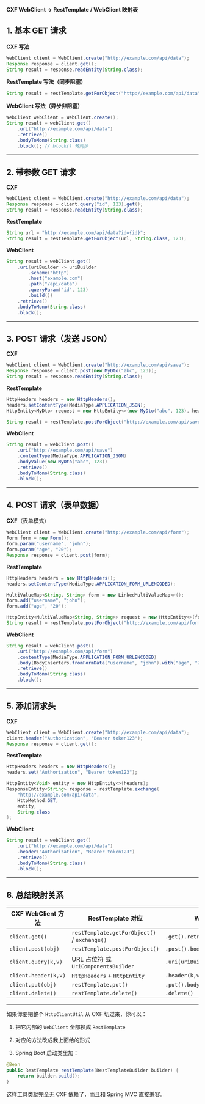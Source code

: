 **CXF WebClient → RestTemplate / WebClient 映射表**


## **1. 基本 GET 请求**

**CXF 写法**

```java
WebClient client = WebClient.create("http://example.com/api/data");
Response response = client.get();
String result = response.readEntity(String.class);
```

**RestTemplate 写法（同步阻塞）**

```java
String result = restTemplate.getForObject("http://example.com/api/data", String.class);
```

**WebClient 写法（异步非阻塞）**

```java
WebClient webClient = WebClient.create();
String result = webClient.get()
    .uri("http://example.com/api/data")
    .retrieve()
    .bodyToMono(String.class)
    .block(); // block() 转同步
```

---

## **2. 带参数 GET 请求**

**CXF**

```java
WebClient client = WebClient.create("http://example.com/api/data");
Response response = client.query("id", 123).get();
String result = response.readEntity(String.class);
```

**RestTemplate**

```java
String url = "http://example.com/api/data?id={id}";
String result = restTemplate.getForObject(url, String.class, 123);
```

**WebClient**

```java
String result = webClient.get()
    .uri(uriBuilder -> uriBuilder
        .scheme("http")
        .host("example.com")
        .path("/api/data")
        .queryParam("id", 123)
        .build())
    .retrieve()
    .bodyToMono(String.class)
    .block();
```

---

## **3. POST 请求（发送 JSON）**

**CXF**

```java
WebClient client = WebClient.create("http://example.com/api/save");
Response response = client.post(new MyDto("abc", 123));
String result = response.readEntity(String.class);
```

**RestTemplate**

```java
HttpHeaders headers = new HttpHeaders();
headers.setContentType(MediaType.APPLICATION_JSON);
HttpEntity<MyDto> request = new HttpEntity<>(new MyDto("abc", 123), headers);

String result = restTemplate.postForObject("http://example.com/api/save", request, String.class);
```

**WebClient**

```java
String result = webClient.post()
    .uri("http://example.com/api/save")
    .contentType(MediaType.APPLICATION_JSON)
    .bodyValue(new MyDto("abc", 123))
    .retrieve()
    .bodyToMono(String.class)
    .block();
```

---

## **4. POST 请求（表单数据）**

**CXF**（表单模式）

```java
WebClient client = WebClient.create("http://example.com/api/form");
Form form = new Form();
form.param("username", "john");
form.param("age", "20");
Response response = client.post(form);
```

**RestTemplate**

```java
HttpHeaders headers = new HttpHeaders();
headers.setContentType(MediaType.APPLICATION_FORM_URLENCODED);

MultiValueMap<String, String> form = new LinkedMultiValueMap<>();
form.add("username", "john");
form.add("age", "20");

HttpEntity<MultiValueMap<String, String>> request = new HttpEntity<>(form, headers);
String result = restTemplate.postForObject("http://example.com/api/form", request, String.class);
```

**WebClient**

```java
String result = webClient.post()
    .uri("http://example.com/api/form")
    .contentType(MediaType.APPLICATION_FORM_URLENCODED)
    .body(BodyInserters.fromFormData("username", "john").with("age", "20"))
    .retrieve()
    .bodyToMono(String.class)
    .block();
```

---

## **5. 添加请求头**

**CXF**

```java
WebClient client = WebClient.create("http://example.com/api/data");
client.header("Authorization", "Bearer token123");
Response response = client.get();
```

**RestTemplate**

```java
HttpHeaders headers = new HttpHeaders();
headers.set("Authorization", "Bearer token123");

HttpEntity<Void> entity = new HttpEntity<>(headers);
ResponseEntity<String> response = restTemplate.exchange(
    "http://example.com/api/data",
    HttpMethod.GET,
    entity,
    String.class
);
```

**WebClient**

```java
String result = webClient.get()
    .uri("http://example.com/api/data")
    .header("Authorization", "Bearer token123")
    .retrieve()
    .bodyToMono(String.class)
    .block();
```

---

## **6. 总结映射关系**

|CXF WebClient 方法|RestTemplate 对应|WebClient 对应|
|---|---|---|
|`client.get()`|`restTemplate.getForObject()` / `exchange()`|`.get().retrieve().bodyToMono()`|
|`client.post(obj)`|`restTemplate.postForObject()`|`.post().bodyValue(obj).retrieve()`|
|`client.query(k,v)`|URL 占位符 或 `UriComponentsBuilder`|`.uri(uriBuilder -> ...)`|
|`client.header(k,v)`|`HttpHeaders` + `HttpEntity`|`.header(k,v)`|
|`client.put(obj)`|`restTemplate.put()`|`.put().bodyValue(obj)`|
|`client.delete()`|`restTemplate.delete()`|`.delete()`|

---

如果你要把整个 `HttpClientUtil` 从 CXF 切过来，你可以：

1. 把它内部的 `WebClient` 全部换成 `RestTemplate`
    
2. 对应的方法改成我上面给的形式
    
3. Spring Boot 启动类里加：
    

```java
@Bean
public RestTemplate restTemplate(RestTemplateBuilder builder) {
    return builder.build();
}
```

这样工具类就完全无 CXF 依赖了，而且和 Spring MVC 直接兼容。
